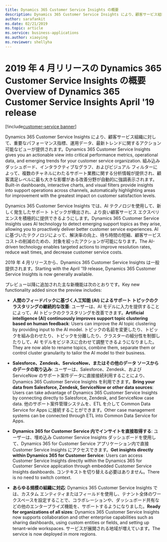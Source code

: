 ```yaml
---
title: Dynamics 365 Customer Service Insights の概要
description: Dynamics 365 Customer Service Insights により、顧客サービス組織に対して、重要なパフォーマンス指標、運用データ、最新トレンドに関するアクション可能なビューが提供されます。
author: sarafankit
ms.date: 02/21/2019
ms.topic: article
ms.service: business-applications
ms.author: xiaoying
ms.reviewer: shellyha
---
```

# <a name="overview-of-dynamics-365-customer-service-insights-april-19-release"></a><span data-ttu-id="e442e-103">2019 年 4 月リリースの Dynamics 365 Customer Service Insights の概要</span><span class="sxs-lookup"><span data-stu-id="e442e-103">Overview of Dynamics 365 Customer Service Insights April '19 release</span></span>
[!include[customer-service banner](../../../includes/customer-service.md)]


<span data-ttu-id="e442e-104">Dynamics 365 Customer Service Insights により、顧客サービス組織に対して、重要なパフォーマンス指標、運用データ、最新トレンドに関するアクション可能なビューが提供されます。</span><span class="sxs-lookup"><span data-stu-id="e442e-104">Dynamics 365 Customer Service Insights gives you an actionable view into critical performance metrics, operational data, and emerging trends for your customer service organization.</span></span> <span data-ttu-id="e442e-105">組み込みダッシュボード、インタラクティブなグラフ、およびビジュアル フィルターによって、複数のチャネルにわたるサポート業務に関する分析情報が提供され、顧客満足レベルに最も大きな影響がある改善分野が自動的に強調表示されます。</span><span class="sxs-lookup"><span data-stu-id="e442e-105">Built-in dashboards, interactive charts, and visual filters provide insights into support operations across channels, automatically highlighting areas for improvement with the greatest impact on customer satisfaction levels.</span></span>

<span data-ttu-id="e442e-106">Dynamics 365 Customer Service Insights では、AI テクノロジを使用して、新しく発生したサポート トピックが検出され、より良い顧客サービス エクスペリエンスを積極的に提供できるようにします。</span><span class="sxs-lookup"><span data-stu-id="e442e-106">Dynamics 365 Customer Service Insights uses AI technology to detect emerging support topics as they arise, allowing you to proactively deliver better customer service experiences.</span></span> <span data-ttu-id="e442e-107">AI に基づいたテクノロジによって、解決率の向上、待ち時間の短縮、顧客サービス コストの削減のための、対象を絞ったアクションが可能になります。</span><span class="sxs-lookup"><span data-stu-id="e442e-107">The AI-driven technology enables targeted actions to improve resolution rates, reduce wait times, and decrease customer service costs.</span></span>

<span data-ttu-id="e442e-108">2019 年 4 月リリースから、Dynamics 365 Customer Service Insights は一般提供されます。</span><span class="sxs-lookup"><span data-stu-id="e442e-108">Starting with the April '19 release, Dynamics 365 Customer Service Insights is now generally available.</span></span>

<span data-ttu-id="e442e-109">プレビュー以降に追加された主な新機能は次のとおりです。</span><span class="sxs-lookup"><span data-stu-id="e442e-109">Key new functionality added since the preview includes:</span></span>

- <span data-ttu-id="e442e-110">**人間のフィードバックに基づく人工知能 (AI) によるサポート トピックのクラスタリングの継続的な改善**: ユーザーは、AI モデルに入力を提供することによって、AI トピックのクラスタリングを改善できます。</span><span class="sxs-lookup"><span data-stu-id="e442e-110">**Artificial intelligence (AI) continuously improves support topic clustering based on human feedback**: Users can improve the AI topic clustering by providing input to the AI model.</span></span> <span data-ttu-id="e442e-111">トピックの名前を変更したり、トピックを組み合わせたり、トピックを分離したり、クラスターの細分性を制御したりして、AI モデルをビジネスに合わせて調整できるようになりました。</span><span class="sxs-lookup"><span data-stu-id="e442e-111">They are now able to rename topics, combine them, separate them or control cluster granularity to tailor the AI model to their business.</span></span>

- <span data-ttu-id="e442e-112">**Salesforce、Zendesk、ServiceNow、またはその他のデータ ソースからのデータの取り込み**: ユーザーは、Salesforce、Zendesk、および ServiceNow のサポート案件データに直接接続利用することにより、Dynamics 365 Customer Service Insights を利用できます。</span><span class="sxs-lookup"><span data-stu-id="e442e-112">**Bring your data from Salesforce, Zendesk, ServiceNow or other data sources**: Users can take advantage of Dynamics 365 Customer Service Insights by connecting directly to Salesforce, Zendesk, and ServiceNow case data.</span></span> <span data-ttu-id="e442e-113">他のサポート案件管理システムを、ETL を介して Common Data Service for Apps に接続することができます。</span><span class="sxs-lookup"><span data-stu-id="e442e-113">Other case management systems can be connected through ETL into Common Data Service for Apps.</span></span>

- <span data-ttu-id="e442e-114">**Dynamics 365 for Customer Service 内でインサイトを直接取得する**: ユーザーは、埋め込み Customer Service Insights ダッシュボードを使用して、Dynamics 365 for Customer Service アプリケーション内で直接 Customer Service Insights にアクセスできます。</span><span class="sxs-lookup"><span data-stu-id="e442e-114">**Get insights directly within Dynamics 365 for Customer Service**: Users can access Customer Service Insights directly within the Dynamics 365 for Customer Service application through embedded Customer Service Insights dashboards.</span></span> <span data-ttu-id="e442e-115">コンテキストを切り替える必要はありません。</span><span class="sxs-lookup"><span data-stu-id="e442e-115">There is no need to switch context.</span></span>

- <span data-ttu-id="e442e-116">**あらゆる規模の組織に対応**: Dynamics 365 Customer Service Insights では、カスタム エンティティまたはフィールドを使用し、テナント全体のワークスペースを設定することで、コラボレーションや、ダッシュボード共有などの他のエンタープライズ機能を、サポートするようになりました。</span><span class="sxs-lookup"><span data-stu-id="e442e-116">**Ready for organizations of all sizes**: Dynamics 365 Customer Service Insights now supports collaboration and other enterprise capabilities such as sharing dashboards, using custom entities or fields, and setting up tenant-wide workspaces.</span></span> <span data-ttu-id="e442e-117">サービスが展開される地域が増えています。</span><span class="sxs-lookup"><span data-stu-id="e442e-117">The service is now deployed in more regions.</span></span>
